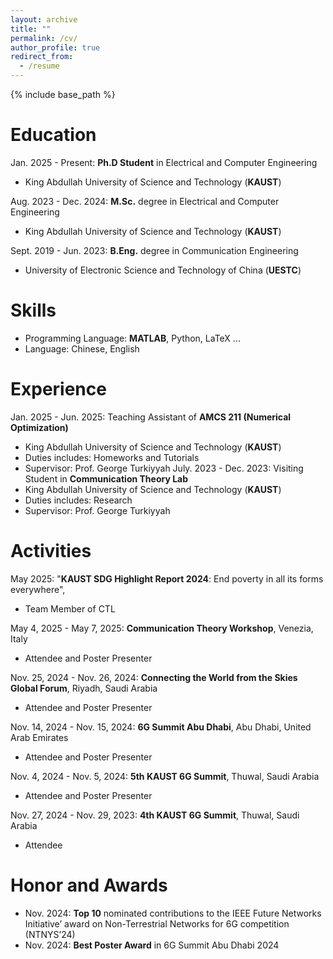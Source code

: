 ```yaml
---
layout: archive
title: ""
permalink: /cv/
author_profile: true
redirect_from:
  - /resume
---
```


{% include base_path %}

Education
======
Jan. 2025 - Present: **Ph.D Student** in Electrical and Computer Engineering
* King Abdullah University of Science and Technology (**KAUST**)

Aug. 2023 - Dec. 2024: **M.Sc.** degree in Electrical and Computer Engineering
* King Abdullah University of Science and Technology (**KAUST**)

Sept. 2019 - Jun. 2023: **B.Eng.** degree in Communication Engineering
* University of Electronic Science and Technology of China (**UESTC**)

Skills
======
* Programming Language: **MATLAB**, Python, LaTeX ...
* Language: Chinese, English 

Experience
======
Jan. 2025 - Jun. 2025: Teaching Assistant of **AMCS 211 (Numerical Optimization)**
  * King Abdullah University of Science and Technology (**KAUST**)
  * Duties includes: Homeworks and Tutorials
  * Supervisor: Prof. George Turkiyyah
July. 2023 - Dec. 2023: Visiting Student in **Communication Theory Lab**
  * King Abdullah University of Science and Technology (**KAUST**)
  * Duties includes: Research
  * Supervisor: Prof. George Turkiyyah

Activities
======
May 2025: "**KAUST SDG Highlight Report 2024**: End poverty in all its forms everywhere",
  * Team Member of CTL

May 4, 2025 - May 7, 2025: **Communication Theory Workshop**, Venezia, Italy
  * Attendee and Poster Presenter
  
Nov. 25, 2024 - Nov. 26, 2024: **Connecting the World from the Skies Global Forum**, Riyadh, Saudi Arabia
  * Attendee and Poster Presenter

Nov. 14, 2024 - Nov. 15, 2024: **6G Summit Abu Dhabi**, Abu Dhabi, United Arab Emirates
  * Attendee and Poster Presenter

Nov. 4, 2024 - Nov. 5, 2024: **5th KAUST 6G Summit**, Thuwal, Saudi Arabia
  * Attendee and Poster Presenter

Nov. 27, 2024 - Nov. 29, 2023: **4th KAUST 6G Summit**, Thuwal, Saudi Arabia
  * Attendee
 
Honor and Awards
======
* Nov. 2024: **Top 10** nominated contributions to the IEEE Future Networks Initiative’ award on Non-Terrestrial Networks for 6G competition (NTNYS’24)
* Nov. 2024: **Best Poster Award** in 6G Summit Abu Dhabi 2024



